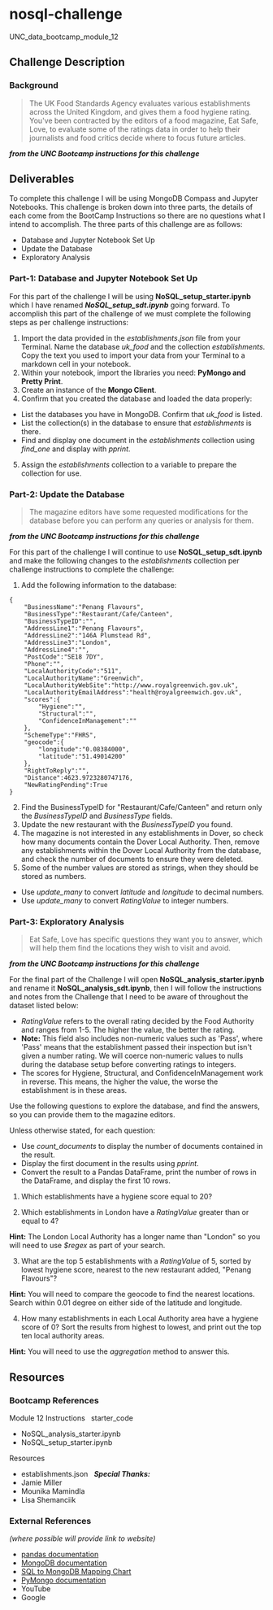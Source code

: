 # nosql-challenge
UNC_data_bootcamp_module_12

## Challenge Description
### Background
> The UK Food Standards Agency evaluates various establishments across the United Kingdom, and gives them a food hygiene rating. You've been contracted by the editors of a food magazine, Eat Safe, Love, to evaluate some of the ratings data in order to help their journalists and food critics decide where to focus future articles.

***from the UNC Bootcamp instructions for this challenge***

## Deliverables
To complete this challenge I will be using MongoDB Compass and Jupyter Notebooks. This challenge is broken down into three parts, the details of each come from the BootCamp Instructions so there are no questions what I intend to accomplish. The three parts of this challenge are as follows:
* Database and Jupyter Notebook Set Up
* Update the Database
* Exploratory Analysis

### Part-1: Database and Jupyter Notebook Set Up
For this part of the challenge I will be using __NoSQL_setup_starter.ipynb__ which I have renamed ***NoSQL_setup_sdt.ipynb*** going forward. To accomplish this part of the challenge of we must complete the following steps as per challenge instructions:
1) Import the data provided in the _establishments.json_ file from your Terminal. Name the database _uk_food_ and the collection _establishments_. Copy the text you used to import your data from your Terminal to a markdown cell in your notebook.
2) Within your notebook, import the libraries you need: __PyMongo and Pretty Print__.
3) Create an instance of the __Mongo Client__.
4) Confirm that you created the database and loaded the data properly:
  * List the databases you have in MongoDB. Confirm that _uk_food_ is listed.
  * List the collection(s) in the database to ensure that _establishments_ is there.
  * Find and display one document in the _establishments_ collection using _find_one_ and display with _pprint_.
5) Assign the _establishments_ collection to a variable to prepare the collection for use.


### Part-2: Update the Database
> The magazine editors have some requested modifications for the database before you can perform any queries or analysis for them.

***from the UNC Bootcamp instructions for this challenge***

For this part of the challenge I will continue to use __NoSQL_setup_sdt.ipynb__ and make the following changes to the _establishments_ collection per challenge instructions to complete the challenge:
1) Add the following information to the database:

```
{
    "BusinessName":"Penang Flavours",
    "BusinessType":"Restaurant/Cafe/Canteen",
    "BusinessTypeID":"",
    "AddressLine1":"Penang Flavours",
    "AddressLine2":"146A Plumstead Rd",
    "AddressLine3":"London",
    "AddressLine4":"",
    "PostCode":"SE18 7DY",
    "Phone":"",
    "LocalAuthorityCode":"511",
    "LocalAuthorityName":"Greenwich",
    "LocalAuthorityWebSite":"http://www.royalgreenwich.gov.uk",
    "LocalAuthorityEmailAddress":"health@royalgreenwich.gov.uk",
    "scores":{
        "Hygiene":"",
        "Structural":"",
        "ConfidenceInManagement":""
    },
    "SchemeType":"FHRS",
    "geocode":{
        "longitude":"0.08384000",
        "latitude":"51.49014200"
    },
    "RightToReply":"",
    "Distance":4623.9723280747176,
    "NewRatingPending":True
}
```

2) Find the BusinessTypeID for "Restaurant/Cafe/Canteen" and return only the _BusinessTypeID_ and _BusinessType_ fields.
3) Update the new restaurant with the _BusinessTypeID_ you found.
4) The magazine is not interested in any establishments in Dover, so check how many documents contain the Dover Local Authority. Then, remove any establishments within the Dover Local Authority from the database, and check the number of documents to ensure they were deleted.
5) Some of the number values are stored as strings, when they should be stored as numbers.
 * Use _update_many_ to convert _latitude_ and _longitude_ to decimal numbers.
 * Use _update_many_ to convert _RatingValue_ to integer numbers.


### Part-3: Exploratory Analysis
> Eat Safe, Love has specific questions they want you to answer, which will help them find the locations they wish to visit and avoid.

***from the UNC Bootcamp instructions for this challenge***

For the final part of the Challenge I will open __NoSQL_analysis_starter.ipynb__ and rename it __NoSQL_analysis_sdt.ipynb__, then I will follow the instructions and notes from the Challenge that I need to be aware of throughout the dataset listed below:

* _RatingValue_ refers to the overall rating decided by the Food Authority and ranges from 1-5. The higher the value, the better the rating.
 * __Note:__ This field also includes non-numeric values such as 'Pass', where 'Pass' means that the establishment passed their inspection but isn't given a number rating. We will coerce non-numeric values to nulls during the database setup before converting ratings to integers.
* The scores for Hygiene, Structural, and ConfidenceInManagement work in reverse. This means, the higher the value, the worse the establishment is in these areas.

Use the following questions to explore the database, and find the answers, so you can provide them to the magazine editors.

Unless otherwise stated, for each question:
* Use _count_documents_ to display the number of documents contained in the result.
* Display the first document in the results using _pprint_.
* Convert the result to a Pandas DataFrame, print the number of rows in the DataFrame, and display the first 10 rows.

1) Which establishments have a hygiene score equal to 20?

2) Which establishments in London have a _RatingValue_ greater than or equal to 4?

__Hint:__ The London Local Authority has a longer name than "London" so you will need to use _$regex_ as part of your search.

3) What are the top 5 establishments with a _RatingValue_ of 5, sorted by lowest hygiene score, nearest to the new restaurant added, "Penang Flavours"?

__Hint:__ You will need to compare the geocode to find the nearest locations. Search within 0.01 degree on either side of the latitude and longitude.

4) How many establishments in each Local Authority area have a hygiene score of 0? Sort the results from highest to lowest, and print out the top ten local authority areas.

__Hint:__ You will need to use the _aggregation_ method to answer this.


## Resources
### Bootcamp References
Module 12 Instructions
 
starter_code
* NoSQL_analysis_starter.ipynb
* NoSQL_setup_starter.ipynb

Resources
* establishments.json
 
***Special Thanks:***
* Jamie Miller
* Mounika Mamindla
* Lisa Shemanciik
 
### External References
_(where possible will provide link to website)_
* [pandas documentation](https://pandas.pydata.org/docs/reference/general_functions.html)
* [MongoDB documentation](https://www.mongodb.com/docs/)
* [SQL to MongoDB Mapping Chart](https://www.mongodb.com/docs/manual/reference/sql-comparison/)
* [PyMongo documentation](https://pymongo.readthedocs.io/en/stable/index.html)
* YouTube
* Google
